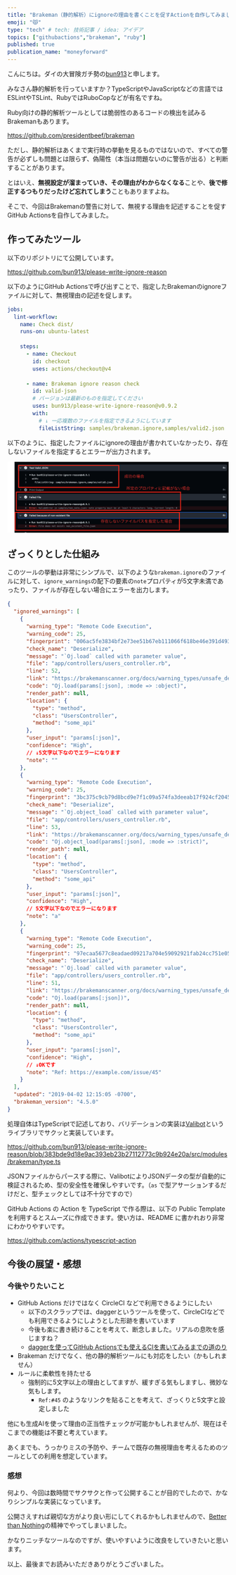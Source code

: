 ```yaml
---
title: "Brakeman（静的解析）にignoreの理由を書くことを促すActionを自作してみました"
emoji: "😾"
type: "tech" # tech: 技術記事 / idea: アイデア
topics: ["githubactions","brakeman", "ruby"]
published: true
publication_name: "moneyforward"
---
```


こんにちは。ダイの大冒険ガチ勢の[bun913](https://x.com/bun7623514)と申します。

みなさん静的解析を行っていますか？TypeScriptやJavaScriptなどの言語ではESLintやTSLint、RubyではRuboCopなどが有名ですね。

Ruby向けの静的解析ツールとしては脆弱性のあるコードの検出を試みるBrakemanもあります。

https://github.com/presidentbeef/brakeman

ただし、静的解析はあくまで実行時の挙動を見るものではないので、すべての警告が必ずしも問題とは限らず、偽陽性（本当は問題ないのに警告が出る）と判断することがあります。

とはいえ、**無視設定が溜まっていき、その理由がわからなくなる**ことや、**後で修正するつもりだったけど忘れてしまう**こともありますよね。

そこで、今回はBrakemanの警告に対して、無視する理由を記述することを促すGitHub Actionsを自作してみました。

## 作ってみたツール

以下のリポジトリにて公開しています。

https://github.com/bun913/please-write-ignore-reason

以下のようにGitHub Actionsで呼び出すことで、指定したBrakemanのignoreファイルに対して、無視理由の記述を促します。

```yaml
jobs:
  lint-workflow:
    name: Check dist/
    runs-on: ubuntu-latest

    steps:
      - name: Checkout
        id: checkout
        uses: actions/checkout@v4

      - name: Brakeman ignore reason check
        id: valid-json
        # バージョンは最新のものを指定してください
        uses: bun913/please-write-ignore-reason@v0.9.2
        with:
          # ↓ 一応複数のファイルを指定できるようにしています
          fileListString: samples/brakeman.ignore,samples/valid2.json
```

以下のように、指定したファイルにignoreの理由が書かれていなかったり、存在しないファイルを指定するとエラーが出力されます。

![brakeman-action-image](/images/brakeman-action/brakeman-action-image.png)

## ざっくりとした仕組み

このツールの挙動は非常にシンプルで、以下のような`brakeman.ignore`のファイルに対して、`ignore_warnings`の配下の要素の`note`プロパティが5文字未満であったり、ファイルが存在しない場合にエラーを出力します。

```json
{
  "ignored_warnings": [
    {
      "warning_type": "Remote Code Execution",
      "warning_code": 25,
      "fingerprint": "006ac5fe3834bf2e73ee51b67eb111066f618be46e391d493c541ea2a906a82f",
      "check_name": "Deserialize",
      "message": "`Oj.load` called with parameter value",
      "file": "app/controllers/users_controller.rb",
      "line": 52,
      "link": "https://brakemanscanner.org/docs/warning_types/unsafe_deserialization",
      "code": "Oj.load(params[:json], :mode => :object)",
      "render_path": null,
      "location": {
        "type": "method",
        "class": "UsersController",
        "method": "some_api"
      },
      "user_input": "params[:json]",
      "confidence": "High",
      // ↓5文字以下なのでエラーになります
      "note": ""
    },
    {
      "warning_type": "Remote Code Execution",
      "warning_code": 25,
      "fingerprint": "3bc375c9cb79d8bcd9e7f1c09a574fa3deeab17f924cf20455cbd4c15e9c66eb",
      "check_name": "Deserialize",
      "message": "`Oj.object_load` called with parameter value",
      "file": "app/controllers/users_controller.rb",
      "line": 53,
      "link": "https://brakemanscanner.org/docs/warning_types/unsafe_deserialization",
      "code": "Oj.object_load(params[:json], :mode => :strict)",
      "render_path": null,
      "location": {
        "type": "method",
        "class": "UsersController",
        "method": "some_api"
      },
      "user_input": "params[:json]",
      "confidence": "High",
      // 5文字以下なのでエラーになります
      "note": "a"
    },
    {
      "warning_type": "Remote Code Execution",
      "warning_code": 25,
      "fingerprint": "97ecaa5677c8eadaed09217a704e59092921fab24cc751e05dfb7b167beda2cf",
      "check_name": "Deserialize",
      "message": "`Oj.load` called with parameter value",
      "file": "app/controllers/users_controller.rb",
      "line": 51,
      "link": "https://brakemanscanner.org/docs/warning_types/unsafe_deserialization",
      "code": "Oj.load(params[:json])",
      "render_path": null,
      "location": {
        "type": "method",
        "class": "UsersController",
        "method": "some_api"
      },
      "user_input": "params[:json]",
      "confidence": "High",
      // ↓OKです
      "note": "Ref: https://example.com/issue/45"
    }
  ],
  "updated": "2019-04-02 12:15:05 -0700",
  "brakeman_version": "4.5.0"
}
```

処理自体はTypeScriptで記述しており、バリデーションの実装は[Valibot](https://valibot.dev/)というライブラリでサクッと実装しています。

https://github.com/bun913/please-write-ignore-reason/blob/383bde9d18e9ac393eb23b27112773c9b924e20a/src/modules/brakeman/type.ts

JSONファイルからパースする際に、ValibotによりJSONデータの型が自動的に検証されるため、型の安全性を確保しやすいです。（`as` で型アサーションするだけだと、型チェックとしては不十分ですので）

GitHub Actions の Action を TypeScript で作る際は、以下の Public Template を利用するとスムーズに作成できます。使い方は、README に書かれおり非常にわかりやすいです。

https://github.com/actions/typescript-action

## 今後の展望・感想

### 今後やりたいこと

- GitHub Actions だけではなく CircleCI などで利用できるようにしたい
  - 以下のスクラップでは、daggerというツールを使って、CircleCIなどでも利用できるようにしようとした形跡を書いています
  - 今後も楽に書き続けることを考えて、断念しました。リアルの息吹を感じますね？
  - [daggerを使ってGitHub Actionsでも使えるCIを書いてみるまでの道のり](https://zenn.dev/bun913/scraps/53499d3b91708d)
- Brakeman だけでなく、他の静的解析ツールにも対応をしたい（かもしれません）
- ルールに柔軟性を持たせる
  - 強制的に5文字以上の理由としてますが、緩すぎる気もしますし、微妙な気もします。
    - `Ref:#45` のようなリンクを貼ることを考えて、ざっくりと5文字と設定しました

他にも生成AIを使って理由の正当性チェックが可能かもしれませんが、現在はそこまでの機能は不要と考えています。

あくまでも、うっかりミスの予防や、チームで既存の無視理由を考えるためのツールとしての利用を想定しています。

### 感想

何より、今回は数時間でサクサクと作って公開することが目的でしたので、かなりシンプルな実装になっています。

公開さえすれば親切な方がより良い形にしてくれるかもしれませんので、[Better than Nothing](https://dev.classmethod.jp/articles/knqyf263-oss-better-than-nothing-awsdevday/)の精神でやってしまいました。

かなりニッチなツールなのですが、使いやすいように改良をしていきたいと思います。

以上、最後までお読みいただきありがとうございました。
